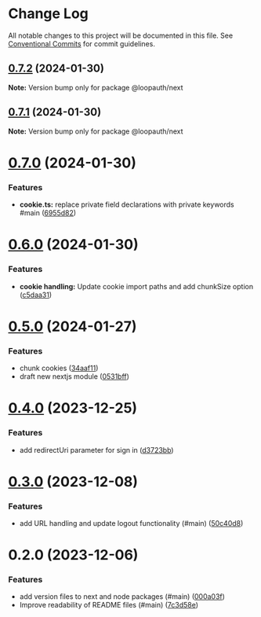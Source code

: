 # Change Log

All notable changes to this project will be documented in this file.
See [Conventional Commits](https://conventionalcommits.org) for commit guidelines.

## [0.7.2](https://github.com/betaly/loopauth-js/compare/@loopauth/next@0.7.1...@loopauth/next@0.7.2) (2024-01-30)

**Note:** Version bump only for package @loopauth/next





## [0.7.1](https://github.com/betaly/loopauth-js/compare/@loopauth/next@0.7.0...@loopauth/next@0.7.1) (2024-01-30)

**Note:** Version bump only for package @loopauth/next





# [0.7.0](https://github.com/betaly/loopauth-js/compare/@loopauth/next@0.6.0...@loopauth/next@0.7.0) (2024-01-30)


### Features

* **cookie.ts:** replace private field declarations with private keywords #main ([6955d82](https://github.com/betaly/loopauth-js/commit/6955d82824fe039cbc6a7dc9d335df42d74e85e2))





# [0.6.0](https://github.com/betaly/loopauth-js/compare/@loopauth/next@0.5.0...@loopauth/next@0.6.0) (2024-01-30)


### Features

* **cookie handling:** Update cookie import paths and add chunkSize option ([c5daa31](https://github.com/betaly/loopauth-js/commit/c5daa31421769e33103324896faec81a9d9acdbf))





# [0.5.0](https://github.com/betaly/loopauth-js/compare/@loopauth/next@0.4.0...@loopauth/next@0.5.0) (2024-01-27)


### Features

* chunk cookies ([34aaf11](https://github.com/betaly/loopauth-js/commit/34aaf1199773dd964df3df1f96fd30a21c2c9ac5))
* draft new nextjs module ([0531bff](https://github.com/betaly/loopauth-js/commit/0531bff5d2aba77a7df0a3ed4b268d3adadfcb25))





# [0.4.0](https://github.com/betaly/loopauth-js/compare/@loopauth/next@0.3.0...@loopauth/next@0.4.0) (2023-12-25)


### Features

* add redirectUri parameter for sign in ([d3723bb](https://github.com/betaly/loopauth-js/commit/d3723bb8a4937441752dd2c4b41a4c8d412aa157))





# [0.3.0](https://github.com/betaly/loopauth-js/compare/@loopauth/next@0.2.0...@loopauth/next@0.3.0) (2023-12-08)


### Features

* add URL handling and update logout functionality (#main) ([50c40d8](https://github.com/betaly/loopauth-js/commit/50c40d827abbaf7b7ff4e5696d796cbafdcdf163))





# 0.2.0 (2023-12-06)


### Features

* add version files to next and node packages (#main) ([000a03f](https://github.com/betaly/loopauth-js/commit/000a03f9401890ac7eacf2190d61b4b57a9ab2fb))
* Improve readability of README files (#main) ([7c3d58e](https://github.com/betaly/loopauth-js/commit/7c3d58e3d30e53f7b7028aac78bedc7fd9d8ec5e))

